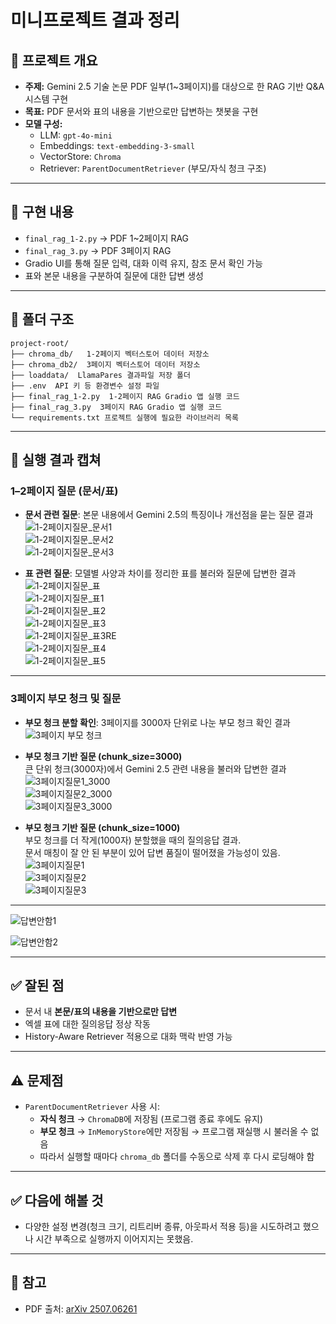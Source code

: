 # 미니프로젝트 결과 정리

## 📌 프로젝트 개요
- **주제:** Gemini 2.5 기술 논문 PDF 일부(1~3페이지)를 대상으로 한 RAG 기반 Q&A 시스템 구현
- **목표:** PDF 문서와 표의 내용을 기반으로만 답변하는 챗봇을 구현  
- **모델 구성:**
  - LLM: `gpt-4o-mini`
  - Embeddings: `text-embedding-3-small`
  - VectorStore: `Chroma`
  - Retriever: `ParentDocumentRetriever` (부모/자식 청크 구조)

---

## 📑 구현 내용
- `final_rag_1-2.py` → PDF 1~2페이지 RAG
- `final_rag_3.py` → PDF 3페이지 RAG
- Gradio UI를 통해 질문 입력, 대화 이력 유지, 참조 문서 확인 가능
- 표와 본문 내용을 구분하여 질문에 대한 답변 생성

---

## 📂 폴더 구조
	project-root/  
	├── chroma_db/   1-2페이지 벡터스토어 데이터 저장소
	├── chroma_db2/  3페이지 벡터스토어 데이터 저장소
	├── loaddata/  LlamaPares 결과파일 저장 폴더
	├── .env  API 키 등 환경변수 설정 파일
	├── final_rag_1-2.py  1-2페이지 RAG Gradio 앱 실행 코드
	├── final_rag_3.py  3페이지 RAG Gradio 앱 실행 코드
	└── requirements.txt 프로젝트 실행에 필요한 라이브러리 목록	
	

---

## 📸 실행 결과 캡쳐

### 1–2페이지 질문 (문서/표)

- **문서 관련 질문**: 본문 내용에서 Gemini 2.5의 특징이나 개선점을 묻는 질문 결과  
![1-2페이지질문_문서1](./images/1-2페이지질문_문서1.png)  
![1-2페이지질문_문서2](./images/1-2페이지질문_문서2.png)  
![1-2페이지질문_문서3](./images/1-2페이지질문_문서3.png)  

- **표 관련 질문**: 모델별 사양과 차이를 정리한 표를 불러와 질문에 답변한 결과  
![1-2페이지질문_표](./images/1-2페이지질문_표.png)  
![1-2페이지질문_표1](./images/1-2페이지질문_표1.png)  
![1-2페이지질문_표2](./images/1-2페이지질문_표2.png)  
![1-2페이지질문_표3](./images/1-2페이지질문_표3.png)  
![1-2페이지질문_표3RE](./images/1-2페이지질문_표3RE.png)  
![1-2페이지질문_표4](./images/1-2페이지질문_표4.png)  
![1-2페이지질문_표5](./images/1-2페이지질문_표5.png)  

---

### 3페이지 부모 청크 및 질문

- **부모 청크 분할 확인**: 3페이지를 3000자 단위로 나눈 부모 청크 확인 결과  
![3페이지 부모 청크](./images/3페이지%20부모%20청크.png)  

- **부모 청크 기반 질문 (chunk_size=3000)**  
큰 단위 청크(3000자)에서 Gemini 2.5 관련 내용을 불러와 답변한 결과  
![3페이지질문1_3000](./images/3페이지질문1_3000.png)  
![3페이지질문2_3000](./images/3페이지질문2_3000.png)  
![3페이지질문3_3000](./images/3페이지질문3_3000.png)  

- **부모 청크 기반 질문 (chunk_size=1000)**  
부모 청크를 더 작게(1000자) 분할했을 때의 질의응답 결과.  
문서 매칭이 잘 안 된 부분이 있어 답변 품질이 떨어졌을 가능성이 있음.  
![3페이지질문1](./images/3페이지질문1.png)  
![3페이지질문2](./images/3페이지질문2.png)  
![3페이지질문3](./images/3페이지질문3.png)  

---
![답변안함1](./images/답변안함1.png)

![답변안함2](./images/답변안함2.png)

---
## ✅ 잘된 점
- 문서 내 **본문/표의 내용을 기반으로만 답변**  
- 엑셀 표에 대한 질의응답 정상 작동  
- History-Aware Retriever 적용으로 대화 맥락 반영 가능  

---

## ⚠️ 문제점
- `ParentDocumentRetriever` 사용 시:
  - **자식 청크** → `ChromaDB`에 저장됨 (프로그램 종료 후에도 유지)  
  - **부모 청크** → `InMemoryStore`에만 저장됨 → 프로그램 재실행 시 불러올 수 없음  
  - 따라서 실행할 때마다 `chroma_db` 폴더를 수동으로 삭제 후 다시 로딩해야 함

---

## ✅ 다음에 해볼 것
- 다양한 설정 변경(청크 크기, 리트리버 종류, 아웃파서 적용 등)을 시도하려고 했으나 시간 부족으로 실행까지 이어지지는 못했음.

___
## 🔗 참고
- PDF 출처: [arXiv 2507.06261](https://arxiv.org/pdf/2507.06261)